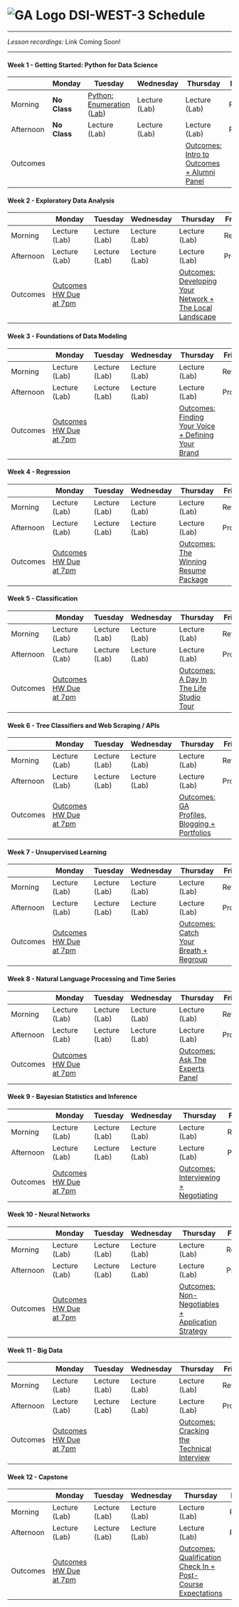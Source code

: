 # ![GA Logo](https://camo.githubusercontent.com/6ce15b81c1f06d716d753a61f5db22375fa684da/68747470733a2f2f67612d646173682e73332e616d617a6f6e6177732e636f6d2f70726f64756374696f6e2f6173736574732f6c6f676f2d39663838616536633963333837313639306533333238306663663535376633332e706e67) DSI-WEST-3 Schedule

---

*Lesson recordings:* Link Coming Soon! 

---

#### Week 1 - Getting Started: Python for Data Science

|         | Monday     | Tuesday    | Wednesday  | Thursday| Friday  |
|---------|------------|------------|------------|---------|---------|
| Morning | **No Class** | [Python: Enumeration](https://git.generalassemb.ly/DSI-WEST-3/lesson-python-enumeration) ([Lab](https://git.generalassemb.ly/DSI-WEST-3/lab-python-enumeration)) | Lecture (Lab) | Lecture (Lab) | Review  |
| Afternoon| **No Class** | Lecture (Lab) | Lecture (Lab) | Lecture (Lab)| Project |
| Outcomes |    |    |   | [Outcomes: Intro to Outcomes + Alumni Panel](https://github.com/ga-students/dsiplusoutcomes/tree/master/roadmap/week01)| |        

#### Week 2 - Exploratory Data Analysis

|           | Monday        | Tuesday       | Wednesday     | Thursday      | Friday  |
|-----------|---------------|---------------|---------------|---------------|---------|
| Morning   | Lecture (Lab) | Lecture (Lab) | Lecture (Lab) | Lecture (Lab) | Review  |
| Afternoon | Lecture (Lab) | Lecture (Lab) | Lecture (Lab) | Lecture (Lab) | Project |
| Outcomes  |[Outcomes HW Due at 7pm](https://github.com/ga-students/dsiplusoutcomes/tree/master/roadmap/week01)|  |  | [Outcomes: Developing Your Network + The Local Landscape](https://github.com/ga-students/dsiplusoutcomes/blob/master/roadmap/week%2022.md)| |

#### Week 3 - Foundations of Data Modeling

|           | Monday        | Tuesday       | Wednesday     | Thursday      | Friday  |
|-----------|---------------|---------------|---------------|---------------|---------|
| Morning   | Lecture (Lab) | Lecture (Lab) | Lecture (Lab) | Lecture (Lab) | Review  |
| Afternoon | Lecture (Lab) | Lecture (Lab) | Lecture (Lab) | Lecture (Lab) | Project |
| Outcomes  |[Outcomes HW Due at 7pm](https://github.com/ga-students/dsiplusoutcomes/blob/master/roadmap/week%2022.md)|  |  | [Outcomes: Finding Your Voice + Defining Your Brand](https://github.com/ga-students/dsiplusoutcomes/tree/master/roadmap/week03)| |


#### Week 4 - Regression

|           | Monday        | Tuesday       | Wednesday     | Thursday      | Friday  |
|-----------|---------------|---------------|---------------|---------------|---------|
| Morning   | Lecture (Lab) | Lecture (Lab) | Lecture (Lab) | Lecture (Lab) | Review  |
| Afternoon | Lecture (Lab) | Lecture (Lab) | Lecture (Lab) | Lecture (Lab) | Project |
| Outcomes  |[Outcomes HW Due at 7pm](https://github.com/ga-students/dsiplusoutcomes/tree/master/roadmap/week03)|  |  | [Outcomes: The Winning Resume Package](https://github.com/ga-students/dsiplusoutcomes/tree/master/roadmap/week04)| |

#### Week 5 - Classification

|           | Monday        | Tuesday       | Wednesday     | Thursday      | Friday  |
|-----------|---------------|---------------|---------------|---------------|---------|
| Morning   | Lecture (Lab) | Lecture (Lab) | Lecture (Lab) | Lecture (Lab) | Review  |
| Afternoon | Lecture (Lab) | Lecture (Lab) | Lecture (Lab) | Lecture (Lab) | Project |
| Outcomes  |[Outcomes HW Due at 7pm](https://github.com/ga-students/dsiplusoutcomes/tree/master/roadmap/week04)|  |  | [Outcomes: A Day In The Life Studio Tour](https://github.com/ga-students/dsiplusoutcomes/tree/master/roadmap/week05)| |

#### Week 6 - Tree Classifiers and Web Scraping / APIs

|           | Monday        | Tuesday       | Wednesday     | Thursday      | Friday  |
|-----------|---------------|---------------|---------------|---------------|---------|
| Morning   | Lecture (Lab) | Lecture (Lab) | Lecture (Lab) | Lecture (Lab) | Review  |
| Afternoon | Lecture (Lab) | Lecture (Lab) | Lecture (Lab) | Lecture (Lab) | Project |
| Outcomes  |[Outcomes HW Due at 7pm](https://github.com/ga-students/dsiplusoutcomes/tree/master/roadmap/week05)|  |  | [Outcomes: GA Profiles, Blogging + Portfolios](https://github.com/ga-students/dsiplusoutcomes/tree/master/roadmap/week08)| |

#### Week 7 - Unsupervised Learning

|           | Monday        | Tuesday       | Wednesday     | Thursday      | Friday  |
|-----------|---------------|---------------|---------------|---------------|---------|
| Morning   | Lecture (Lab) | Lecture (Lab) | Lecture (Lab) | Lecture (Lab) | Review  |
| Afternoon | Lecture (Lab) | Lecture (Lab) | Lecture (Lab) | Lecture (Lab) | Project |
| Outcomes  |[Outcomes HW Due at 7pm](https://github.com/ga-students/dsiplusoutcomes/tree/master/roadmap/week08)|  |  | [Outcomes: Catch Your Breath + Regroup](https://github.com/ga-students/dsiplusoutcomes/blob/master/roadmap/catchbreath.md)| |

#### Week 8 - Natural Language Processing and Time Series

|           | Monday        | Tuesday       | Wednesday     | Thursday      | Friday  |
|-----------|---------------|---------------|---------------|---------------|---------|
| Morning   | Lecture (Lab) | Lecture (Lab) | Lecture (Lab) | Lecture (Lab) | Review  |
| Afternoon | Lecture (Lab) | Lecture (Lab) | Lecture (Lab) | Lecture (Lab) | Project |
| Outcomes  |[Outcomes HW Due at 7pm](https://github.com/ga-students/dsiplusoutcomes/blob/master/roadmap/catchbreath.md)|  |  | [Outcomes: Ask The Experts Panel](https://github.com/ga-students/dsiplusoutcomes/tree/master/roadmap/week10)| |

#### Week 9 - Bayesian Statistics and Inference

|           | Monday        | Tuesday       | Wednesday     | Thursday      | Friday  |
|-----------|---------------|---------------|---------------|---------------|---------|
| Morning   | Lecture (Lab) | Lecture (Lab) | Lecture (Lab) | Lecture (Lab) | Review  |
| Afternoon | Lecture (Lab) | Lecture (Lab) | Lecture (Lab) | Lecture (Lab) | Project |
| Outcomes  |[Outcomes HW Due at 7pm](https://github.com/ga-students/dsiplusoutcomes/tree/master/roadmap/week10)|  |  | [Outcomes: Interviewing + Negotiating](https://github.com/ga-students/dsiplusoutcomes/tree/master/roadmap/week07)| |

#### Week 10 - Neural Networks

|           | Monday        | Tuesday       | Wednesday     | Thursday      | Friday  |
|-----------|---------------|---------------|---------------|---------------|---------|
| Morning   | Lecture (Lab) | Lecture (Lab) | Lecture (Lab) | Lecture (Lab) | Review  |
| Afternoon | Lecture (Lab) | Lecture (Lab) | Lecture (Lab) | Lecture (Lab) | Project |
| Outcomes  |[Outcomes HW Due at 7pm](https://github.com/ga-students/dsiplusoutcomes/tree/master/roadmap/week07)|  |  | [Outcomes: Non-Negotiables + Application Strategy](https://github.com/ga-students/dsiplusoutcomes/blob/master/roadmap/week88.md)| |

#### Week 11 - Big Data

|           | Monday        | Tuesday       | Wednesday     | Thursday      | Friday  |
|-----------|---------------|---------------|---------------|---------------|---------|
| Morning   | Lecture (Lab) | Lecture (Lab) | Lecture (Lab) | Lecture (Lab) | Review  |
| Afternoon | Lecture (Lab) | Lecture (Lab) | Lecture (Lab) | Lecture (Lab) | Project |
| Outcomes  |[Outcomes HW Due at 7pm](https://github.com/ga-students/dsiplusoutcomes/blob/master/roadmap/week88.md)|  |  | [Outcomes: Cracking the Technical Interview](https://github.com/ga-students/dsiplusoutcomes/tree/master/roadmap/week11)| |

#### Week 12 - Capstone

|           | Monday        | Tuesday       | Wednesday     | Thursday      | Friday  |
|-----------|---------------|---------------|---------------|---------------|---------|
| Morning   | Lecture (Lab) | Lecture (Lab) | Lecture (Lab) | Lecture (Lab) | Review  |
| Afternoon | Lecture (Lab) | Lecture (Lab) | Lecture (Lab) | Lecture (Lab) | Project |
| Outcomes  |[Outcomes HW Due at 7pm](https://github.com/ga-students/dsiplusoutcomes/tree/master/roadmap/week11)|  |  | [Outcomes: Qualification Check In + Post-Course Expectations](https://github.com/ga-students/dsiplusoutcomes/tree/master/roadmap/week09)| |

